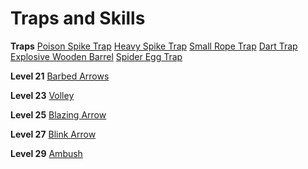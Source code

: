 <!-- TITLE: Trapper -->
<!-- SUBTITLE: A versatile adventurer with a compulsion to entrap their foes.  With some investment, these fighters can be just the strategic advantage a party will need to survive in Magnos. -->

# Traps and Skills

**Traps**
[Poison Spike Trap](poison-spike-trap)
[Heavy Spike Trap](heavy-spike-trap)
[Small Rope Trap](small-rope-trap)
[Dart Trap](dart-trap)
[Explosive Wooden Barrel](explosive-wooden-barrel)
[Spider Egg Trap](spider-egg-trap)

**Level 21**
[Barbed Arrows](barbed-arrows)

**Level 23**
[Volley](volley)

**Level 25**
[Blazing Arrow](blazing-arrow)

**Level 27**
[Blink Arrow](blink-arrow)

**Level 29**
[Ambush](ambush)